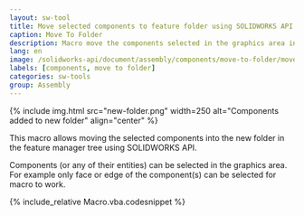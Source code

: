 ```yaml
---
layout: sw-tool
title: Move selected components to feature folder using SOLIDWORKS API
caption: Move To Folder
description: Macro move the components selected in the graphics area into a new folder in the feature manager tree
lang: en
image: /solidworks-api/document/assembly/components/move-to-folder/move-components-to-folder.png
labels: [components, move to folder]
categories: sw-tools
group: Assembly
---
```

{% include img.html src="new-folder.png" width=250 alt="Components added to new folder" align="center" %}

This macro allows moving the selected components into the new folder in the feature manager tree using SOLIDWORKS API.

Components (or any of their entities) can be selected in the graphics area. For example only face or edge of the component(s) can be selected for macro to work.

{% include_relative Macro.vba.codesnippet %}